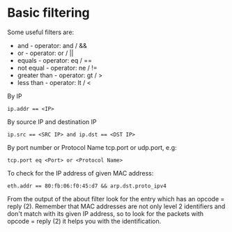 # Basic filtering
Some useful filters are:
* and - operator: and / &&
* or - operator: or / ||
* equals - operator: eq / ==
* not equal - operator: ne / !=
* greater than - operator: gt /  >
* less than - operator: lt / <

By IP
```console
ip.addr == <IP>
```
By source IP and destination IP
```console
ip.src == <SRC IP> and ip.dst == <DST IP>
```
By port number or Protocol Name tcp.port or udp.port, e.g:
```console
tcp.port eq <Port> or <Protocol Name>
```
To check for the IP address of given MAC address:
```console
eth.addr == 80:fb:06:f0:45:d7 && arp.dst.proto_ipv4
```
From the output of the about filter look for the entry which has an opcode = reply (2).
Remember that MAC addresses are not only level 2 identifiers and don't match with its given IP address, so to look for the packets with opcode = reply (2) it helps you with the identification.
